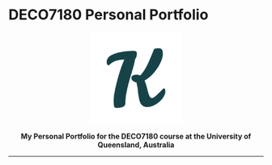 # DECO7180 Personal Portfolio

<div align='center'>
  <img src='https://github.com/khaitran22/DECO7180-portfolio/blob/main/assets/favicon.png'>

  
  **My Personal Portfolio for the DECO7180 course at the University of Queensland, Australia**
</div>

---

